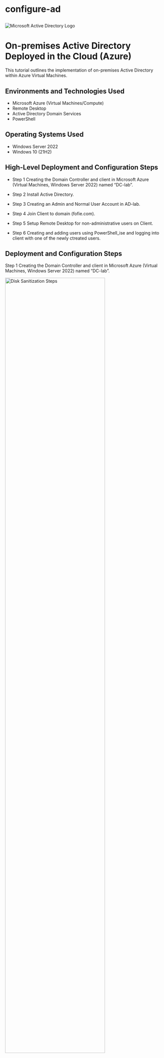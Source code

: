 # configure-ad<p align="center">
<img src="https://i.imgur.com/pU5A58S.png" alt="Microsoft Active Directory Logo"/>
</p>

<h1>On-premises Active Directory Deployed in the Cloud (Azure)</h1>
This tutorial outlines the implementation of on-premises Active Directory within Azure Virtual Machines.<br />



<h2>Environments and Technologies Used</h2>

- Microsoft Azure (Virtual Machines/Compute)
- Remote Desktop
- Active Directory Domain Services
- PowerShell

<h2>Operating Systems Used </h2>

- Windows Server 2022
- Windows 10 (21H2)

<h2>High-Level Deployment and Configuration Steps</h2>

- Step 1 Creating the Domain Controller and client in  Microsoft Azure (Virtual Machines, Windows Server 2022) named “DC-lab”.

- Step 2 Install Active Directory.

- Step 3 Creating an Admin and Normal User Account in AD-lab.

- Step 4 Join Client to domain (fofie.com).

- Step 5 Setup Remote Desktop for non-administrative users on Client.
- Step 6 Creating and adding users using PowerShell_ise and logging into client with one of the newly ctreated users.


<h2>Deployment and Configuration Steps</h2>

Step 1 Creating the Domain Controller and client in  Microsoft Azure (Virtual Machines, Windows Server 2022) named “DC-lab”.
<br />

<p>
<img src="https://i.imgur.com/SSbqS4w.png" height="80%" width="80%" alt="Disk Sanitization Steps"/>
</p>
<p>
<img src="https://i.imgur.com/20NbFKW.png" height="80%" width="80%" alt="Disk Sanitization Steps"/>
</p>
<p>
<img src="https://i.imgur.com/s6yAeka.png" height="80%" width="80%" alt="Disk Sanitization Steps"/>
</p>
<p>
<img src="https://i.imgur.com/ELsUDvG.pngg" height="80%" width="80%" alt="Disk Sanitization Steps"/>
</p>
<p>
Creation of damain controller.
</p>
<br />
<p>
<img src="https://i.imgur.com/bTWGHSl.png" height="80%" width="80%" alt="Disk Sanitization Steps"/>
</p>
<p>
<img src="https://i.imgur.com/74fMrN3.png" height="80%" width="80%" alt="Disk Sanitization Steps"/>
</p>
<p>
Creation of client VM with user name "labuser".
</p>
Step 2 Installation of Active Directory.
</p>
<br />

<p>
<img src="https://i.imgur.com/IF8Ueze.png" height="80%" width="80%" alt="Disk Sanitization Steps"/>
</p>
<p>
<img src="https://i.imgur.com/3GOElfa.png" height="80%" width="80%" alt="Disk Sanitization Steps"/>
</p>
<p>
<img src="https://i.imgur.com/ymSrDkl.png" height="80%" width="80%" alt="Disk Sanitization Steps"/>
</p>
<p>
<img src="https://i.imgur.com/kTLgMg8.png" height="80%" width="80%" alt="Disk Sanitization Steps"/>
</p>
<p>
<img src="https://i.imgur.com/QoISSPw.png" height="80%" width="80%" alt="Disk Sanitization Steps"/>
</p>
<p>
<img src="https://i.imgur.com/oJIl4Uu.png" height="80%" width="80%" alt="Disk Sanitization Steps"/>
</p>
<p>
<img src="https://i.imgur.com/V3WsJe3.png" height="80%" width="80%" alt="Disk Sanitization Steps"/>
</p>
<p>
After a successful login to DC-lab, we install Active Directory Domain Services fofie.com.
</p>
Step 3 Creating an Admin and Normal User Account in AD-lab.
</p>
<br />
<p>
<img src="https://i.imgur.com/TD5vfpW.png" height="80%" width="80%" alt="Disk Sanitization Steps"/>
</p>
<p>
<img src="https://i.imgur.com/juqX8FI.png" height="80%" width="80%" alt="Disk Sanitization Steps"/>
</p>
<p>
<img src="https://i.imgur.com/gbfNRe4.png" height="80%" width="80%" alt="Disk Sanitization Steps"/>
</p>
<p>
<img src="https://i.imgur.com/jglq0Pz.png" height="80%" width="80%" alt="Disk Sanitization Steps"/>
</p>
<p>
After the creation of domain controllers, next we Promote as a DC: Seting up a new forest as fofie.com. In Active Directory Users and Computers (ADUC), creating an Organizational Unit (OU) called “_EMPLOYEES”. Additionally, Creating a new Organizational Unit (OU) named “_ADMINS” Furthermore, we add a new administrator into the system as Adam Doe, with the username adam_admin log out and sign in as an admin called adam_admin.
</p>
<p>
<img src="https://i.imgur.com/9RAhMtQ.png" height="80%" width="80%" alt="Disk Sanitization Steps"/>
</p>
<p>
<img src="https://i.imgur.com/1AerEZl.png" height="80%" width="80%" alt="Disk Sanitization Steps"/>
</p>
<p>
After logging off, we sign in as one of the administrators adam_admin.
</p>
Step 4 Adding  Client to domain (fofie.com) from the Azure Portal.
</p>

<br />
<p>
<img src="https://i.imgur.com/9vveeSA.png" height="80%" width="80%" alt="Disk Sanitization Steps"/>
</p>
<img src="https://i.imgur.com/xKuVI4z.png" height="80%" width="80%" alt="Disk Sanitization Steps"/>
</p>
<p>
From the Azure Portal, we set Client’s DNS settings to the DC’s Private IP address and from the Azure Portal, we restart Client.
</p>
<img src="https://i.imgur.com/yWffgdW.png" height="80%" width="80%" alt="Disk Sanitization Steps"/>
</p>

First we Loggin to the Domain Controller (Remote Desktop) and verifying that Client shows up in Active Directory Users and Computers (ADUC).
</p>
<br />
<p>
Logging in to Client (Remote Desktop) as the original local admin (labuser) and joining it to the domain fofie.com (computer will restart).
</p>
<img src="https://i.imgur.com/pBaP2wi.png" height="80%" width="80%" alt="Disk Sanitization Steps"/>
</p>
<img src="https://i.imgur.com/YIaFIP1.png" height="80%" width="80%" alt="Disk Sanitization Steps"/>
</p>
<img src="https://i.imgur.com/rbwkoAI.png" height="80%" width="80%" alt="Disk Sanitization Steps"/>
</p>
Step 5 Setup Remote Desktop for non-administrative users on Client.
<br />
Setting up Remote Desktop for non-administrative users on Client, we Log into Client as fofie.com\adam_admin and open system properties Click “Remote Desktop” Allow “domain users” access to remote desktop. Afterwards we can now log into Client as a normal non-administrative user.
</p>
<img src="https://i.imgur.com/A39hNpF.png" height="80%" width="80%" alt="Disk Sanitization Steps"/>
</p>
Step 6 Creating and adding users using PowerShell_ise and logging into client with one of the newly ctreated users.
</p>
<br />

<img src="https://i.imgur.com/Kb9euqE.png" height="80%" width="80%" alt="Disk Sanitization Steps"/>
</p>
<img src="https://i.imgur.com/5sS2mCN.png" height="80%" width="80%" alt="Disk Sanitization Steps"/>
</p>
Logging into DC-lab as adam_admin and Opening PowerShell_ise as an administrator. Runing the script and observing the accounts being created.
</p>
<img src="https://i.imgur.com/QYxabZu.png" height="80%" width="80%" alt="Disk Sanitization Steps"/>
</p>
Accounts successfully created.
</p>
<br />
Opening Active Directory users and computers on DC-lab and  observing if the newly created accounts are in the appropriate Organisation Units.
</p>
<img src="https://i.imgur.com/ZUCq0NJ.png" height="80%" width="80%" alt="Disk Sanitization Steps"/>
</p>
<br />
Finally logging in to client as a normal user.
</p>
<img src="https://i.imgur.com/uUwvCMw.png" height="80%" width="80%" alt="Disk Sanitization Steps"/>
</p>
<img src="https://i.imgur.com/FBufUQi.png" height="80%" width="80%" alt="Disk Sanitization Steps"/>
</p>
Successfully creating and logging in a normal user who can login to the system and perform some tasks.
</p>

